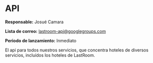 API
=======

**Responsable:** Josué Camara

**Lista de correo:** lastroom-api@googlegroups.com

**Periodo de lanzamiento:** Inmediato

El api para todos nuestros servicios, que concentra hoteles de diversos servicios, incluídos los hoteles de LastRoom.
